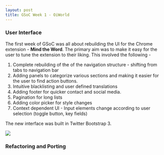 ```yaml
---
layout: post
title: GSoC Week 1 - OiWorld
---
```


### User Interface

The first week of GSoC was all about rebuilding the UI for the Chrome extension - **Mind the Word**. The primary aim was to make it easy for the user to tune the extension to their liking. This involved the following -

1. Complete rebuilding of the of the navigation structure - shifting from tabs to navigation bar
2. Adding panels to categorize various sections and making it easier for the user to find action buttons.
3. Intuitive blacklisting and user defined translations
4. Adding footer for quicker contact and social media.
5. Pagination for long lists
6. Adding color picker for style changes
7. Context dependent UI - Input elements change according to user selection (toggle button, key fields)


The new interface was built in Twitter Bootstrap 3.

[<img src="{{ site.baseurl }}/images/gsoc_week1.png"/>]()

### Refactoring and Porting
